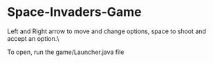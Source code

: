 # Space-Invaders-Game

Left and Right arrow to move and change options, space to shoot and accept an option.\

To open, run the game/Launcher.java file
